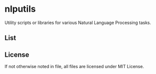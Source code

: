 # nlputils
Utility scripts or libraries for various Natural Language Processing tasks.

## List

## License
If not otherwise noted in file, all files are licensed under MIT License.
